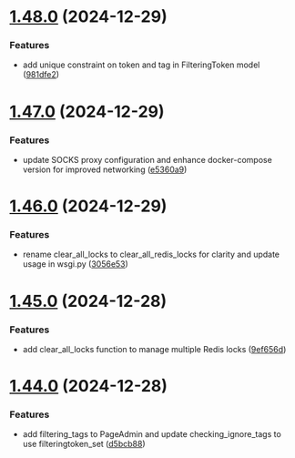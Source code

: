 # [1.48.0](https://github.com/ghorbani-mohammad/Crawler-Framework/compare/v1.47.0...v1.48.0) (2024-12-29)


### Features

* add unique constraint on token and tag in FilteringToken model ([981dfe2](https://github.com/ghorbani-mohammad/Crawler-Framework/commit/981dfe2e64477fcd9e5692aada228d0bed26e627))



# [1.47.0](https://github.com/ghorbani-mohammad/Crawler-Framework/compare/v1.46.0...v1.47.0) (2024-12-29)


### Features

* update SOCKS proxy configuration and enhance docker-compose version for improved networking ([e5360a9](https://github.com/ghorbani-mohammad/Crawler-Framework/commit/e5360a9c0b07f7746cca3c9b0681f38082f0f9f1))



# [1.46.0](https://github.com/ghorbani-mohammad/Crawler-Framework/compare/v1.45.0...v1.46.0) (2024-12-29)


### Features

* rename clear_all_locks to clear_all_redis_locks for clarity and update usage in wsgi.py ([3056e53](https://github.com/ghorbani-mohammad/Crawler-Framework/commit/3056e532e1bb911f5e49d728eb3579dc4a459a7d))



# [1.45.0](https://github.com/ghorbani-mohammad/Crawler-Framework/compare/v1.44.0...v1.45.0) (2024-12-28)


### Features

* add clear_all_locks function to manage multiple Redis locks ([9ef656d](https://github.com/ghorbani-mohammad/Crawler-Framework/commit/9ef656d8f1549a9f78c1b161d8809d0051f34759))



# [1.44.0](https://github.com/ghorbani-mohammad/Crawler-Framework/compare/v1.43.0...v1.44.0) (2024-12-28)


### Features

* add filtering_tags to PageAdmin and update checking_ignore_tags to use filteringtoken_set ([d5bcb88](https://github.com/ghorbani-mohammad/Crawler-Framework/commit/d5bcb88c0f3874984a2315b7bee2f6728bdc30ac))



